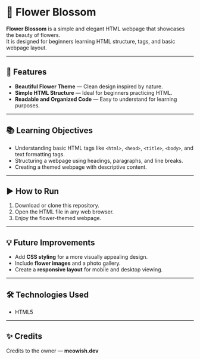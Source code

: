 # 🌸 Flower Blossom

**Flower Blossom** is a simple and elegant HTML webpage that showcases the beauty of flowers.  
It is designed for beginners learning HTML structure, tags, and basic webpage layout.

---

## 🎯 Features
- **Beautiful Flower Theme** — Clean design inspired by nature.
- **Simple HTML Structure** — Ideal for beginners practicing HTML.
- **Readable and Organized Code** — Easy to understand for learning purposes.

---

## 📚 Learning Objectives
- Understanding basic HTML tags like `<html>`, `<head>`, `<title>`, `<body>`, and text formatting tags.
- Structuring a webpage using headings, paragraphs, and line breaks.
- Creating a themed webpage with descriptive content.

---

## ▶️ How to Run
1. Download or clone this repository.
2. Open the HTML file in any web browser.
3. Enjoy the flower-themed webpage.

---

## 💡 Future Improvements
- Add **CSS styling** for a more visually appealing design.
- Include **flower images** and a photo gallery.
- Create a **responsive layout** for mobile and desktop viewing.

---

## 🛠️ Technologies Used
- HTML5

---

## ✨ Credits
Credits to the owner — **meowish.dev**
